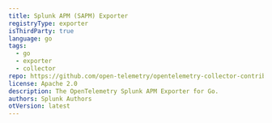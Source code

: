 ```yaml
---
title: Splunk APM (SAPM) Exporter
registryType: exporter
isThirdParty: true
language: go
tags:
  - go
  - exporter
  - collector
repo: https://github.com/open-telemetry/opentelemetry-collector-contrib/tree/master/exporter/sapmexporter
license: Apache 2.0
description: The OpenTelemetry Splunk APM Exporter for Go.
authors: Splunk Authors
otVersion: latest
---
```

